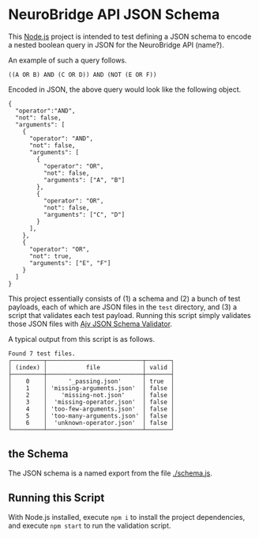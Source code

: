 # NeuroBridge API JSON Schema

This [Node.js](https://nodejs.org/en/) project is intended to test defining a JSON schema to encode a nested boolean query in JSON for the NeuroBridge API (name?).

An example of such a query follows.

```
((A OR B) AND (C OR D)) AND (NOT (E OR F))
```

Encoded in JSON, the above query would look like the following object.

```
{
  "operator":"AND",
  "not": false,
  "arguments": [
    {
      "operator": "AND",
      "not": false,
      "arguments": [
        {
          "operator": "OR",
          "not": false,
          "arguments": ["A", "B"]
        },
        {
          "operator": "OR",
          "not": false,
          "arguments": ["C", "D"]
        }
      ], 
    },
    {
      "operator": "OR",
      "not": true,
      "arguments": ["E", "F"]
    }
  ] 
}
```

This project essentially consists of (1) a schema and (2) a bunch of test payloads, each of which are JSON files in the `test` directory, and (3) a script that validates each test payload. Running this script simply validates those JSON files with [Ajv JSON Schema Validator](https://www.npmjs.com/package/ajv).

A typical output from this script is as follows.

```
Found 7 test files.
┌─────────┬───────────────────────────┬───────┐
│ (index) │           file            │ valid │
├─────────┼───────────────────────────┼───────┤
│    0    │      '_passing.json'      │ true  │
│    1    │ 'missing-arguments.json'  │ false │
│    2    │    'missing-not.json'     │ false │
│    3    │  'missing-operator.json'  │ false │
│    4    │ 'too-few-arguments.json'  │ false │
│    5    │ 'too-many-arguments.json' │ false │
│    6    │  'unknown-operator.json'  │ false │
└─────────┴───────────────────────────┴───────┘

```

## the Schema

The JSON schema is a named export from the file [./schema.js](./schema.js).

## Running this Script

With Node.js installed, execute `npm i` to install the project dependencies, and execute `npm start` to run the validation script.
